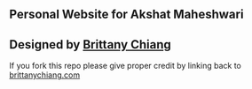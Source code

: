 ## Personal Website for Akshat Maheshwari

## Designed by [Brittany Chiang](https://brittanychiang.com/)

If you fork this repo please give proper credit by linking back to [brittanychiang.com](https://brittanychiang.com)
